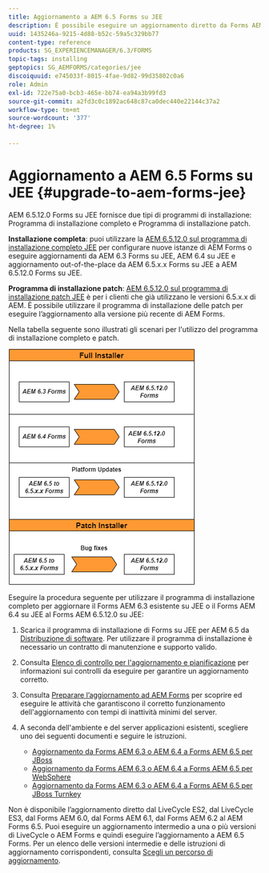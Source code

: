 ```yaml
---
title: Aggiornamento a AEM 6.5 Forms su JEE
description: È possibile eseguire un aggiornamento diretto da Forms AEM 6.1, Forms AEM 6.2 e Forms LiveCycle ES4 SP1 a AEM 6.3.
uuid: 1435246a-9215-4d88-b52c-59a5c329bb77
content-type: reference
products: SG_EXPERIENCEMANAGER/6.3/FORMS
topic-tags: installing
geptopics: SG_AEMFORMS/categories/jee
discoiquuid: e745033f-8015-4fae-9d82-99d35802c0a6
role: Admin
exl-id: 722e75a0-bcb3-465e-bb74-ea94a3b99fd3
source-git-commit: a2fd3c0c1892ac648c87ca0dec440e22144c37a2
workflow-type: tm+mt
source-wordcount: '377'
ht-degree: 1%

---
```


# Aggiornamento a AEM 6.5 Forms su JEE {#upgrade-to-aem-forms-jee}

AEM 6.5.12.0 Forms su JEE fornisce due tipi di programmi di installazione: Programma di installazione completo e Programma di installazione patch.

**Installazione completa**: puoi utilizzare la [AEM 6.5.12.0 sul programma di installazione completo JEE](https://experienceleague.adobe.com/docs/experience-manager-release-information/aem-release-updates/forms-updates/aem-forms-releases.html) per configurare nuove istanze di AEM Forms o eseguire aggiornamenti da AEM 6.3 Forms su JEE, AEM 6.4 su JEE e aggiornamento out-of-the-place da AEM 6.5.x.x Forms su JEE a AEM 6.5.12.0 Forms su JEE.

**Programma di installazione patch**: [AEM 6.5.12.0 sul programma di installazione patch JEE](https://experienceleague.adobe.com/docs/experience-manager-release-information/aem-release-updates/forms-updates/aem-forms-releases.html) è per i clienti che già utilizzano le versioni 6.5.x.x di AEM. È possibile utilizzare il programma di installazione delle patch per eseguire l’aggiornamento alla versione più recente di AEM Forms.

Nella tabella seguente sono illustrati gli scenari per l&#39;utilizzo del programma di installazione completo e patch.

![](assets/full-and-patch-installer.png)

Eseguire la procedura seguente per utilizzare il programma di installazione completo per aggiornare il Forms AEM 6.3 esistente su JEE o il Forms AEM 6.4 su JEE al Forms AEM 6.5.12.0 su JEE:

1. Scarica il programma di installazione di Forms su JEE per AEM 6.5 da [Distribuzione di software](https://experience.adobe.com/#/downloads/content/software-distribution/it/aem.html). Per utilizzare il programma di installazione è necessario un contratto di manutenzione e supporto valido.
1. Consulta [Elenco di controllo per l&#39;aggiornamento e pianificazione](https://www.adobe.com/go/learn_aemforms_upgrade_checklist_65) per informazioni sui controlli da eseguire per garantire un aggiornamento corretto.
1. Consulta [Preparare l’aggiornamento ad AEM Forms](https://www.adobe.com/go/learn_aemforms_prepareupgrade_65) per scoprire ed eseguire le attività che garantiscono il corretto funzionamento dell&#39;aggiornamento con tempi di inattività minimi del server.
1. A seconda dell&#39;ambiente e del server applicazioni esistenti, scegliere uno dei seguenti documenti e seguire le istruzioni.

   * [Aggiornamento da Forms AEM 6.3 o AEM 6.4 a Forms AEM 6.5 per JBoss](https://www.adobe.com/go/learn_aemforms_upgradeJBoss_65)
   * [Aggiornamento da Forms AEM 6.3 o AEM 6.4 a Forms AEM 6.5 per WebSphere](https://www.adobe.com/go/learn_aemforms_upgradeWebSphere_65)
   * [Aggiornamento da Forms AEM 6.3 o AEM 6.4 a Forms AEM 6.5 per JBoss Turnkey](https://www.adobe.com/go/learn_aemforms_upgradeTurnkey_65)

Non è disponibile l’aggiornamento diretto dal LiveCycle ES2, dal LiveCycle ES3, dal Forms AEM 6.0, dal Forms AEM 6.1, dal Forms AEM 6.2 al AEM Forms 6.5. Puoi eseguire un aggiornamento intermedio a una o più versioni di LiveCycle o AEM Forms e quindi eseguire l’aggiornamento a AEM 6.5 Forms. Per un elenco delle versioni intermedie e delle istruzioni di aggiornamento corrispondenti, consulta [Scegli un percorso di aggiornamento](upgrade.md).

